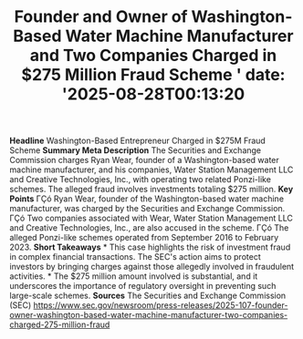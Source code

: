 ﻿---
title: "  Founder and Owner of Washington-Based Water Machine Manufacturer and Two Companies Charged in $275 Million Fraud Scheme
'
date: '2025-08-28T00:13:20"
category: "Markets"
summary: ""
slug: "  founder and owner of washingtonbased water machine manufac"
source_urls:
  - "https://www.sec.gov/newsroom/press-releases/2025-107-founder-owner-washington-based-water-machine-manufacturer-two-companies-charged-275-million-fraud"
seo:
  title: "  Founder and Owner of Washington-Based Water Machine Manufacturer and Two Companies Charged in $275 Million Fraud Scheme
 | Hash n Hedge'
  description: '"
  keywords: ["news", "markets", "brief"]
---
**Headline** Washington-Based Entrepreneur Charged in $275M Fraud Scheme  **Summary Meta Description** The Securities and Exchange Commission charges Ryan Wear, founder of a Washington-based water machine manufacturer, and his companies, Water Station Management LLC and Creative Technologies, Inc., with operating two related Ponzi-like schemes. The alleged fraud involves investments totaling $275 million.  **Key Points**  ΓÇó Ryan Wear, founder of the Washington-based water machine manufacturer, was charged by the Securities and Exchange Commission. ΓÇó Two companies associated with Wear, Water Station Management LLC and Creative Technologies, Inc., are also accused in the scheme. ΓÇó The alleged Ponzi-like schemes operated from September 2016 to February 2023.  **Short Takeaways**  * This case highlights the risk of investment fraud in complex financial transactions. The SEC's action aims to protect investors by bringing charges against those allegedly involved in fraudulent activities. * The $275 million amount involved is substantial, and it underscores the importance of regulatory oversight in preventing such large-scale schemes.  **Sources** The Securities and Exchange Commission (SEC) https://www.sec.gov/newsroom/press-releases/2025-107-founder-owner-washington-based-water-machine-manufacturer-two-companies-charged-275-million-fraud 
